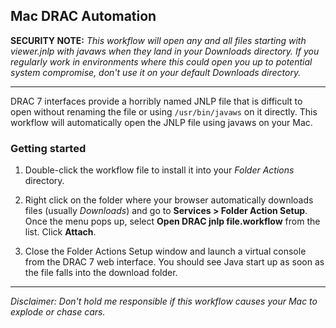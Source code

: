 Mac DRAC Automation
----

**SECURITY NOTE:** *This workflow will open any and all files starting with viewer.jnlp with javaws when they land in your Downloads directory.  If you regularly work in environments where this could open you up to potential system compromise, don't use it on your default Downloads directory.*

----

DRAC 7 interfaces provide a horribly named JNLP file that is difficult to open without renaming the file or using `/usr/bin/javaws` on it directly.  This workflow will automatically open the JNLP file using javaws on your Mac.

### Getting started

1. Double-click the workflow file to install it into your *Folder Actions* directory.

2. Right click on the folder where your browser automatically downloads files (usually *Downloads*) and go to **Services > Folder Action Setup**.  Once the menu pops up, select **Open DRAC jnlp file.workflow** from the list.  Click **Attach**.

3. Close the Folder Actions Setup window and launch a virtual console from the DRAC 7 web interface.  You should see Java start up as soon as the file falls into the download folder.

----

*Disclaimer: Don't hold me responsible if this workflow causes your Mac to explode or chase cars.*
